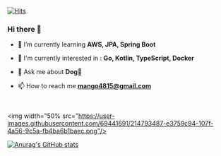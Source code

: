 

[![Hits](https://hits.seeyoufarm.com/api/count/incr/badge.svg?url=https%3A%2F%2Fgithub.com%2Fcorazon4815&count_bg=%23FBD546&title_bg=%23555555&icon=&icon_color=%23E7E7E7&title=hits&edge_flat=true)](https://hits.seeyoufarm.com)



###  Hi there 👋
  <!--<div align=center> -->

	
  <!--</div> -->


- 🌱 I’m currently learning  **AWS, JPA, Spring Boot**

- 🚀 I'm currently interested in  : **Go, Kotlin, TypeScript, Docker** 
 
- 💬 Ask me about **Dog💛**

- 📫 How to reach me   **mango4815@gmail.com**

<br>

<img width="50% src="https://user-images.githubusercontent.com/69441691/214793487-e3759c94-107f-4a56-9c5a-fb4ba6b1baec.png"/>

[![Anurag's GitHub stats](https://github-readme-stats.vercel.app/api?username=corazon4815&theme=slateorange&show_icons=true)](https://github.com/anuraghazra/github-readme-stats)
